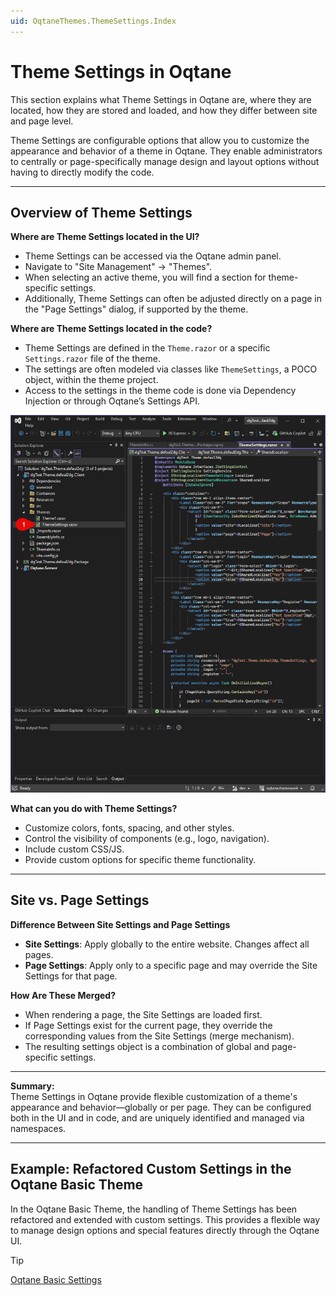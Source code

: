 ```yaml
---
uid: OqtaneThemes.ThemeSettings.Index
---
```


# Theme Settings in Oqtane

This section explains what Theme Settings in Oqtane are, where they are located, how they are stored and loaded, and how they differ between site and page level.

Theme Settings are configurable options that allow you to customize the appearance and behavior of a theme in Oqtane. They enable administrators to centrally or page-specifically manage design and layout options without having to directly modify the code.

---

## Overview of Theme Settings

**Where are Theme Settings located in the UI?**

- Theme Settings can be accessed via the Oqtane admin panel.
- Navigate to "Site Management" → "Themes".
- When selecting an active theme, you will find a section for theme-specific settings.
- Additionally, Theme Settings can often be adjusted directly on a page in the "Page Settings" dialog, if supported by the theme.

**Where are Theme Settings located in the code?**

- Theme Settings are defined in the `Theme.razor` or a specific `Settings.razor` file of the theme.
- The settings are often modeled via classes like `ThemeSettings`, a POCO object, within the theme project.
- Access to the settings in the theme code is done via Dependency Injection or through Oqtane’s Settings API.

<div gallery="gallery01">
  <img src="./assets/theme-settings_1.webp" data-caption="Show in Code">
</div>

**What can you do with Theme Settings?**

- Customize colors, fonts, spacing, and other styles.
- Control the visibility of components (e.g., logo, navigation).
- Include custom CSS/JS.
- Provide custom options for specific theme functionality.

---

## Site vs. Page Settings

**Difference Between Site Settings and Page Settings**

- **Site Settings**: Apply globally to the entire website. Changes affect all pages.
- **Page Settings**: Apply only to a specific page and may override the Site Settings for that page.

**How Are These Merged?**

- When rendering a page, the Site Settings are loaded first.
- If Page Settings exist for the current page, they override the corresponding values from the Site Settings (merge mechanism).
- The resulting settings object is a combination of global and page-specific settings.

---

**Summary:**  
Theme Settings in Oqtane provide flexible customization of a theme's appearance and behavior—globally or per page. They can be configured both in the UI and in code, and are uniquely identified and managed via namespaces.

---

## Example: Refactored Custom Settings in the Oqtane Basic Theme

In the Oqtane Basic Theme, the handling of Theme Settings has been refactored and extended with custom settings. This provides a flexible way to manage design options and special features directly through the Oqtane UI.


> [!TIP]
> [Oqtane Basic Settings](xref:Cre8magic.MagicThemes.Settings.Index)